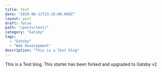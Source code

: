 ```yaml
---
title: Test
date: "2019-06-11T23:16:00.000Z"
layout: post
draft: false
path: "/posts/test/"
category: "Gatsby"
tags:
  - "Gatsby"
  - "Web Development"
description: "This is a Test blog"
---
```


This is a Test blog.
This starter has been forked and upgraded to Gatsby v2